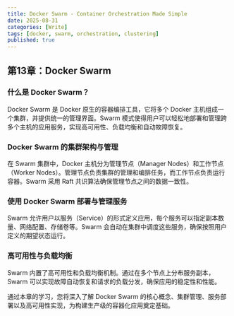 ```yaml
---
title: Docker Swarm - Container Orchestration Made Simple
date: 2025-08-31
categories: [Write]
tags: [docker, swarm, orchestration, clustering]
published: true
---
```


## 第13章：Docker Swarm

### 什么是 Docker Swarm？

Docker Swarm 是 Docker 原生的容器编排工具，它将多个 Docker 主机组成一个集群，并提供统一的管理界面。Swarm 模式使得用户可以轻松地部署和管理跨多个主机的应用服务，实现高可用性、负载均衡和自动故障恢复。

### Docker Swarm 的集群架构与管理

在 Swarm 集群中，Docker 主机分为管理节点（Manager Nodes）和工作节点（Worker Nodes）。管理节点负责集群的管理和编排任务，而工作节点负责运行容器。Swarm 采用 Raft 共识算法确保管理节点之间的数据一致性。

### 使用 Docker Swarm 部署与管理服务

Swarm 允许用户以服务（Service）的形式定义应用，每个服务可以指定副本数量、网络配置、存储卷等。Swarm 会自动在集群中调度这些服务，确保按照用户定义的期望状态运行。

### 高可用性与负载均衡

Swarm 内置了高可用性和负载均衡机制。通过在多个节点上分布服务副本，Swarm 可以实现故障自动恢复和请求的负载分发，确保应用的稳定性和性能。

通过本章的学习，您将深入了解 Docker Swarm 的核心概念、集群管理、服务部署以及高可用性实现，为构建生产级的容器化应用奠定基础。